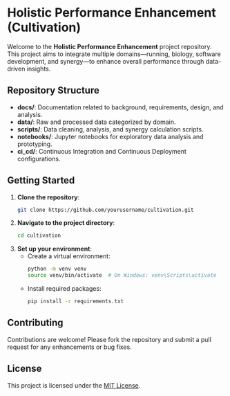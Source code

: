# Holistic Performance Enhancement (Cultivation)

Welcome to the **Holistic Performance Enhancement** project repository. This project aims to integrate multiple domains—running, biology, software development, and synergy—to enhance overall performance through data-driven insights.

## Repository Structure

- **docs/**: Documentation related to background, requirements, design, and analysis.
- **data/**: Raw and processed data categorized by domain.
- **scripts/**: Data cleaning, analysis, and synergy calculation scripts.
- **notebooks/**: Jupyter notebooks for exploratory data analysis and prototyping.
- **ci_cd/**: Continuous Integration and Continuous Deployment configurations.

## Getting Started

1. **Clone the repository**:
    ```bash
    git clone https://github.com/yourusername/cultivation.git
    ```
2. **Navigate to the project directory**:
    ```bash
    cd cultivation
    ```
3. **Set up your environment**:
    - Create a virtual environment:
        ```bash
        python -m venv venv
        source venv/bin/activate  # On Windows: venv\Scripts\activate
        ```
    - Install required packages:
        ```bash
        pip install -r requirements.txt
        ```

## Contributing

Contributions are welcome! Please fork the repository and submit a pull request for any enhancements or bug fixes.

## License

This project is licensed under the [MIT License](LICENSE).
